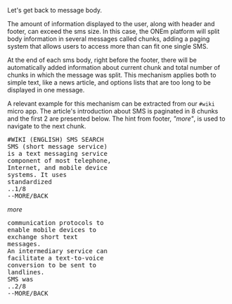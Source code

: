 Let's get back to message body.

The amount of information displayed to the user, along with header and footer, can exceed the sms size. In this case, the ONEm platform will split body information in several messages called chunks, adding a paging system that allows users to access more than can fit one single SMS.

At the end of each sms body, right before the footer, there will be automatically added information about current chunk and total number of chunks in which the message was split. This mechanism applies both to simple text, like a news article, and options lists that are too long to be displayed in one message.

A relevant example for this mechanism can be extracted from our `#wiki` micro app. The article's introduction about SMS is paginated in 8 chunks and the first 2 are presented below. The hint from footer, _"more"_, is used to navigate to the next chunk.

<pre>
#WIKI (ENGLISH) SMS SEARCH
SMS (short message service)
is a text messaging service
component of most telephone,
Internet, and mobile device
systems. It uses
standardized
..1/8
--MORE/BACK
</pre>

_more_

<pre>
communication protocols to
enable mobile devices to
exchange short text
messages.
An intermediary service can
facilitate a text-to-voice
conversion to be sent to
landlines.
SMS was
..2/8
--MORE/BACK
</pre>
